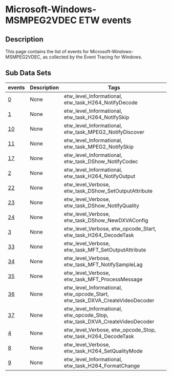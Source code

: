 # Microsoft-Windows-MSMPEG2VDEC ETW events

## Description
This page contains the list of events for Microsoft-Windows-MSMPEG2VDEC, as collected by the Event Tracing for Windows.

## Sub Data Sets
|events|Description|Tags|
|---|---|---|
|[0](events/event-0.md)|None|etw_level_Informational, etw_task_H264_NotifyDecode|
|[1](events/event-1.md)|None|etw_level_Informational, etw_task_H264_NotifySkip|
|[10](events/event-10.md)|None|etw_level_Informational, etw_task_MPEG2_NotifyDiscover|
|[11](events/event-11.md)|None|etw_level_Informational, etw_task_MPEG2_NotifySkip|
|[17](events/event-17.md)|None|etw_level_Informational, etw_task_DShow_NotifyCodec|
|[2](events/event-2.md)|None|etw_level_Informational, etw_task_H264_NotifyOutput|
|[22](events/event-22.md)|None|etw_level_Verbose, etw_task_DShow_SetOutputAttribute|
|[23](events/event-23.md)|None|etw_level_Verbose, etw_task_DShow_NotifyQuality|
|[24](events/event-24.md)|None|etw_level_Verbose, etw_task_DShow_NewDXVAConfig|
|[3](events/event-3.md)|None|etw_level_Verbose, etw_opcode_Start, etw_task_H264_DecodeTask|
|[33](events/event-33.md)|None|etw_level_Verbose, etw_task_MFT_SetOutputAttribute|
|[34](events/event-34.md)|None|etw_level_Verbose, etw_task_MFT_NotifySampleLag|
|[35](events/event-35.md)|None|etw_level_Verbose, etw_task_MFT_ProcessMessage|
|[36](events/event-36.md)|None|etw_level_Informational, etw_opcode_Start, etw_task_DXVA_CreateVideoDecoder|
|[37](events/event-37.md)|None|etw_level_Informational, etw_opcode_Stop, etw_task_DXVA_CreateVideoDecoder|
|[4](events/event-4.md)|None|etw_level_Verbose, etw_opcode_Stop, etw_task_H264_DecodeTask|
|[8](events/event-8.md)|None|etw_level_Verbose, etw_task_H264_SetQualityMode|
|[9](events/event-9.md)|None|etw_level_Informational, etw_task_H264_FormatChange|
